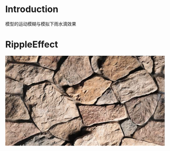 # Introduction
模型的运动模糊与模拟下雨水滴效果

# RippleEffect
![image text](https://github.com/lowkiz/RippleEffect/blob/master/RippleEffectGIF.gif)
